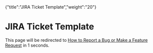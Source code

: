{"title":"JIRA Ticket Template","weight":"20"} 

# JIRA Ticket Template

This page will be redirected to [How to Report a Bug or Make a Feature Request](/docs/appc/Titanium_SDK/Titanium_SDK_Guide/Contributing_to_Titanium/How_to_Report_a_Bug_or_Make_a_Feature_Request/) in 1 seconds.
